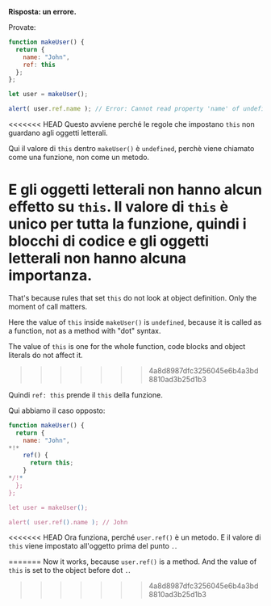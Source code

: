 **Risposta: un errore.**

Provate:
```js run
function makeUser() {
  return {
    name: "John",
    ref: this
  };
};

let user = makeUser();

alert( user.ref.name ); // Error: Cannot read property 'name' of undefined
```

<<<<<<< HEAD
Questo avviene perché le regole che impostano `this` non guardano agli oggetti letterali. 

Qui il valore di `this` dentro `makeUser()` è `undefined`, perchè viene chiamato come una funzione, non come un metodo.

E gli oggetti letterali non hanno alcun effetto su `this`. Il valore di `this` è unico per tutta la funzione, quindi i blocchi di codice e gli oggetti letterali non hanno alcuna importanza.
=======
That's because rules that set `this` do not look at object definition. Only the moment of call matters.

Here the value of `this` inside `makeUser()` is `undefined`, because it is called as a function, not as a method with "dot" syntax.

The value of `this` is one for the whole function, code blocks and object literals do not affect it.
>>>>>>> 4a8d8987dfc3256045e6b4a3bd8810ad3b25d1b3

Quindi `ref: this` prende il `this` della funzione.

Qui abbiamo il caso opposto:

```js run
function makeUser() {
  return {
    name: "John",
*!*
    ref() {
      return this;
    }
*/!*
  };
};

let user = makeUser();

alert( user.ref().name ); // John
```

<<<<<<< HEAD
Ora funziona, perché `user.ref()` è un metodo. E il valore di `this` viene impostato all'oggetto prima del punto `.`.


=======
Now it works, because `user.ref()` is a method. And the value of `this` is set to the object before dot `.`.
>>>>>>> 4a8d8987dfc3256045e6b4a3bd8810ad3b25d1b3
